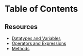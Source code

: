 # Table of Contents

## Resources
- [Datatypes and Variables](Resources/DatatypesVariables/README.md)
- [Operators and Expressions](Resources/OperatorsExpressions/README.md)
- [Methods]()
